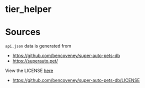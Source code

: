 # tier_helper

# Sources
`api.json` data is generated from 

 * https://github.com/bencoveney/super-auto-pets-db
 * https://superauto.pet/

View the LICENSE [here](./data/LICENSE)

 * https://github.com/bencoveney/super-auto-pets-db/LICENSE